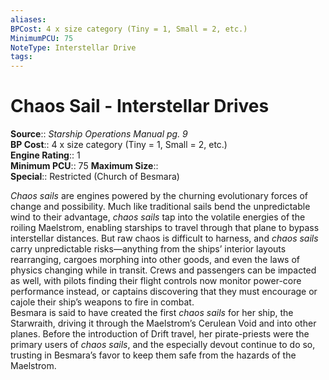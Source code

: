 ```yaml
---
aliases: 
BPCost: 4 x size category (Tiny = 1, Small = 2, etc.)  
MinimumPCU: 75
NoteType: Interstellar Drive
tags: 
---
```


# Chaos Sail - Interstellar Drives

**Source**:: _Starship Operations Manual pg. 9_  
**BP Cost**:: 4 x size category (Tiny = 1, Small = 2, etc.)  
**Engine Rating**:: 1  
**Minimum PCU**:: 75
**Maximum Size**::  
**Special**:: Restricted (Church of Besmara)

_Chaos sails_ are engines powered by the churning evolutionary forces of change and possibility. Much like traditional sails bend the unpredictable wind to their advantage, _chaos sails_ tap into the volatile energies of the roiling Maelstrom, enabling starships to travel through that plane to bypass interstellar distances. But raw chaos is difficult to harness, and _chaos sails_ carry unpredictable risks—anything from the ships’ interior layouts rearranging, cargoes morphing into other goods, and even the laws of physics changing while in transit. Crews and passengers can be impacted as well, with pilots finding their flight controls now monitor power-core performance instead, or captains discovering that they must encourage or cajole their ship’s weapons to fire in combat.  
Besmara is said to have created the first _chaos sails_ for her ship, the Starwraith, driving it through the Maelstrom’s Cerulean Void and into other planes. Before the introduction of Drift travel, her pirate-priests were the primary users of _chaos sails_, and the especially devout continue to do so, trusting in Besmara’s favor to keep them safe from the hazards of the Maelstrom.
